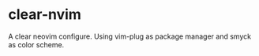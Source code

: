 # clear-nvim
A clear neovim configure. Using vim-plug as package manager and smyck as color scheme.
